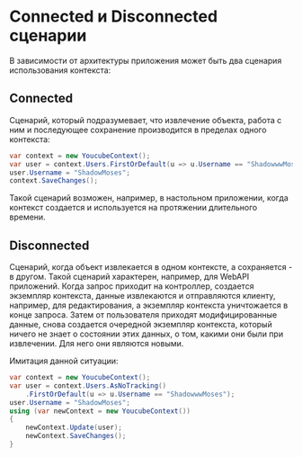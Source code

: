# Connected и Disconnected сценарии

В зависимости от архитектуры приложения может быть два сценария использования контекста:

## Connected

Сценарий, который подразумевает, что извлечение объекта, работа с ним и последующее сохранение производится в пределах одного контекста:

```c#
var context = new YoucubeContext();
var user = context.Users.FirstOrDefault(u => u.Username == "ShadowwwMoses");
user.Username = "ShadowMoses";
context.SaveChanges();
```

Такой сценарий возможен, например, в настольном приложении, когда контекст создается и используется на протяжении длительного времени.

## Disconnected

Сценарий, когда объект извлекается в одном контексте, а сохраняется - в другом. Такой сценарий характерен, например, для WebAPI приложений. Когда запрос приходит на контроллер, создается экземпляр контекста, данные извлекаются и отправляются клиенту, например, для редактирования, а экземпляр контекста уничтожается в конце запроса. Затем от пользователя приходят модифицированные данные, снова создается очередной экземпляр контекста, который ничего не знает о состоянии этих данных, о том, какими они были при извлечении. Для него они являются новыми.

Имитация данной ситуации:

```c#
var context = new YoucubeContext();
var user = context.Users.AsNoTracking()
    .FirstOrDefault(u => u.Username == "ShadowwwMoses");
user.Username = "ShadowMoses";
using (var newContext = new YoucubeContext())
{
    newContext.Update(user);
    newContext.SaveChanges();
}
```